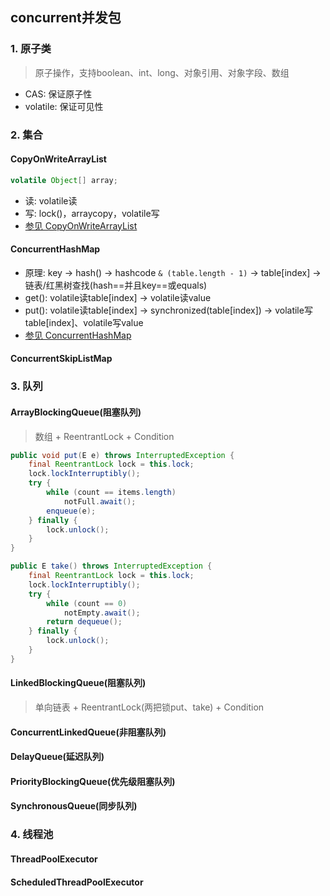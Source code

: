 ## concurrent并发包

### 1. 原子类

> 原子操作，支持boolean、int、long、对象引用、对象字段、数组

* CAS: 保证原子性
* volatile: 保证可见性

### 2. 集合

#### CopyOnWriteArrayList

```java
volatile Object[] array;
```

* 读: volatile读
* 写: lock()，arraycopy，volatile写
* [参见 CopyOnWriteArrayList](/%E6%95%B0%E6%8D%AE%E7%BB%93%E6%9E%84/List?id=copyonwritearraylist)

#### ConcurrentHashMap

* 原理: key -&gt; hash() -&gt; hashcode `& (table.length - 1)` -&gt; table[index] -&gt; 链表/红黑树查找(hash==并且key==或equals)
* get(): volatile读table[index] -&gt; volatile读value
* put(): volatile读table[index] -&gt; synchronized(table[index]) -&gt; volatile写table[index]、volatile写value
* [参见 ConcurrentHashMap](/%E6%95%B0%E6%8D%AE%E7%BB%93%E6%9E%84/Map?id=concurrenthashmap)

#### ConcurrentSkipListMap

### 3. 队列

#### ArrayBlockingQueue(阻塞队列)

> 数组 + ReentrantLock + Condition

```java
public void put(E e) throws InterruptedException {
    final ReentrantLock lock = this.lock;
    lock.lockInterruptibly();
    try {
        while (count == items.length)
            notFull.await();
        enqueue(e);
    } finally {
        lock.unlock();
    }
}

public E take() throws InterruptedException {
    final ReentrantLock lock = this.lock;
    lock.lockInterruptibly();
    try {
        while (count == 0)
            notEmpty.await();
        return dequeue();
    } finally {
        lock.unlock();
    }
}
```

#### LinkedBlockingQueue(阻塞队列)

> 单向链表 + ReentrantLock(两把锁put、take) + Condition

#### ConcurrentLinkedQueue(非阻塞队列)

#### DelayQueue(延迟队列)

#### PriorityBlockingQueue(优先级阻塞队列)

#### SynchronousQueue(同步队列)

### 4. 线程池

#### ThreadPoolExecutor

#### ScheduledThreadPoolExecutor
